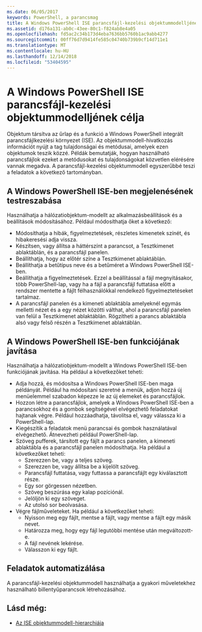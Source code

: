 ```yaml
---
ms.date: 06/05/2017
keywords: PowerShell, a parancsmag
title: A Windows PowerShell ISE parancsfájl-kezelési objektummodelljének célja
ms.assetid: d176a131-ab0c-43ee-80c1-f824ab8e4a05
ms.openlocfilehash: fd5ac2c34b173d4eba7636bb5760b1ac9abb4277
ms.sourcegitcommit: 00ff76d7d9414fe585c04740b739b9cf14d711e1
ms.translationtype: MT
ms.contentlocale: hu-HU
ms.lasthandoff: 12/14/2018
ms.locfileid: "53404595"
---
```

# <a name="purpose-of-the-windows-powershell-ise-scripting-object-model"></a>A Windows PowerShell ISE parancsfájl-kezelési objektummodelljének célja

Objektum társítva az űrlap és a funkció a Windows PowerShell integrált parancsfájlkezelési környezet (ISE). Az objektummodell-hivatkozás információt nyújt a tag tulajdonságai és metódusai, amelyek ezen objektumok teszik közzé. Példák bemutatják, hogyan használható parancsfájlok ezeket a metódusokat és tulajdonságokat közvetlen elérésére vannak megadva. A parancsfájl-kezelési objektummodell egyszerűbbé teszi a feladatok a következő tartományban.

## <a name="customizing-the-appearance-of-windows-powershell-ise"></a>A Windows PowerShell ISE-ben megjelenésének testreszabása

Használhatja a hálózatiobjektum-modellt az alkalmazásbeállítások és a beállítások módosításához. Például módosíthatja őket a következő:

- Módosíthatja a hibák, figyelmeztetések, részletes kimenetek színét, és hibakeresési adja vissza.
- Készítsen, vagy állítsa a háttérszínt a parancsot, a Tesztkimenet ablaktáblán, és a parancsfájl panelen.
- Beállíthatja, hogy az előtér színe a Tesztkimenet ablaktáblán.
- Beállíthatja a betűtípus neve és a betűméret a Windows PowerShell ISE-ben.
- Beállíthatja a figyelmeztetések. Ezzel a beállítással a fájl megnyitásakor, több PowerShell-lap, vagy ha a fájl a parancsfájl futtatása előtt a rendszer mentette a fájlt félhasználókkal rendelkező figyelmeztetéseket tartalmaz.
- A parancsfájl panelen és a kimeneti ablaktábla amelyeknél egymás melletti nézet és a egy nézet közötti válthat, ahol a parancsfájl panelen van felül a Tesztkimenet ablaktáblán. Rögzítheti a parancs ablaktábla alsó vagy felső részén a Tesztkimenet ablaktáblán.

## <a name="enhancing-the-functionality-of-windows-powershell-ise"></a>A Windows PowerShell ISE-ben funkciójának javítása

Használhatja a hálózatiobjektum-modellt a Windows PowerShell ISE-ben funkciójának javítása. Ha például a következőket teheti:

- Adja hozzá, és módosítsa a Windows PowerShell ISE-ben maga példányát. Például ha módosítani szeretné a menük, adjon hozzá új menüelemmel szabadon képezze le az új elemeket és parancsfájlok.
- Hozzon létre a parancsfájlok, amelyek a Windows PowerShell ISE-ben a parancsokhoz és a gombok segítségével elvégezhető feladatokat hajtanak végre. Például hozzáadhatja, távolítsa el, vagy válassza ki a PowerShell-lap.
- Kiegészítik a feladatok menü parancsai és gombok használatával elvégezhető. Átnevezheti például PowerShell-lap.
- Szöveg pufferek, társított egy fájlt a parancs panelen, a kimeneti ablaktábla és a parancsfájl panelen módosíthatja. Ha például a következőket teheti:
  - Szerezzen be, vagy a teljes szöveg.
  - Szerezzen be, vagy állítsa be a kijelölt szöveg.
  - Parancsfájl futtatása, vagy futtassa a parancsfájlt egy kiválasztott része.
  - Egy sor görgessen nézetben.
  - Szöveg beszúrása egy kalap pozíciónál.
  - Jelöljön ki egy szöveget.
  - Az utolsó sor beolvasása.
- Végre fájlműveleteket. Ha például a következőket teheti:
  - Nyisson meg egy fájlt, mentse a fájlt, vagy mentse a fájlt egy másik nevet.
  - Határozza meg, hogy egy fájl legutóbbi mentése után megváltozott-e.
  - A fájl nevének lekérése.
  - Válasszon ki egy fájlt.

## <a name="automating-tasks"></a>Feladatok automatizálása

A parancsfájl-kezelési objektummodell használhatja a gyakori műveletekhez használható billentyűparancsok létrehozásához.

## <a name="see-also"></a>Lásd még:

- [Az ISE objektummodell-hierarchiája](The-ISE-Object-Model-Hierarchy.md)